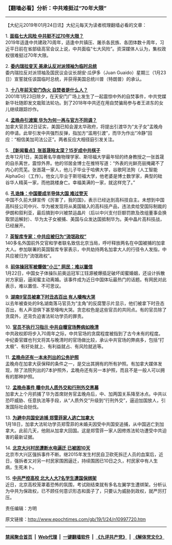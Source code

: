 ### 【翻墙必看】分析：中共难挺过“70年大限”
------------------------

<p>
 【大纪元2019年01月24日讯】大纪元每天为读者梳理翻墙必看的文章：
</p>
<p>
 1.
 <b>
  <a href="http://www.epochtimes.com/gb/19/1/23/n10996817.htm" rel="noopener noreferrer" target="_blank">
   面临七大风险 中共挺不过70年大限？
  </a>
 </b>
 <br/>
 2019年适逢中共建政70周年，适逢中共镇压、屠杀各民族、各团体数十周年，习近平日前在省部级高官会议上说，中共面临“七大风险”。资深媒体人认为，集权政权很难挺过70年大限。
</p>
<p>
 2.
 <b>
  <a href="http://www.epochtimes.com/gb/19/1/23/n10997224.htm" rel="noopener noreferrer" target="_blank">
   委内瑞拉变天 美承认反对派领袖为临时总统
  </a>
 </b>
 <br/>
 委内瑞拉反对派领袖及国民议会议长胡安·瓜伊多（Juan Guaido）星期三（1月23日）宣誓就任该国临时总统，并获得美国总统川普（特朗普）的承认。
</p>
<p>
 3.
 <b>
  <a href="http://www.epochtimes.com/gb/19/1/23/n10996556.htm" rel="noopener noreferrer" target="_blank">
   十八年前天安门伪火 自焚者是什么人？
  </a>
 </b>
 <br/>
 2001年1月23日除夕，在天安门广场上发生了一起震惊中外的自焚事件，中共党媒新华社随即发文栽赃法轮功。到了2018年中共还在用自焚骗局参与者王进东的女儿继续跟踪炒作。
</p>
<p>
 4.
 <b>
  <a href="http://www.epochtimes.com/gb/19/1/23/n10996914.htm" rel="noopener noreferrer" target="_blank">
   孟晚舟引渡案 华为为何一再与官方不同调？
  </a>
 </b>
 <br/>
 加拿大官员22日证实，美国已知会渥太华政府，将提出引渡华为“太子女”孟晚舟的申请。此举引发中共强烈反弹，指加方“滥用引渡”，而华为作出“冷静”回应：“相信美加司法公正”。两者反应大相径庭引发关注。
</p>
<p>
 5.
 <b>
  <a href="http://www.epochtimes.com/gb/19/1/23/n10997054.htm" rel="noopener noreferrer" target="_blank">
   【新闻看点】张首晟陷太深？15岁成中共棋子
  </a>
 </b>
 <br/>
 去年12月1日，美国著名华裔物理学家、斯坦福大学最年轻的终身教授之一张首晟的自杀离世，震惊外界。他的邻居金博士在推特写道：“外表的光鲜亮丽掩藏不了内心的荒芜。张首晟一家人，他儿子毕业于哈佛大学，谷歌阿法狗（人工智能AlphaGo）（工作）。他女儿毕业于斯坦福大学，他老婆是博士数学家，典型的硅谷华人精英一家，而他跳楼身亡。幸福美满的一家，就这样完了。”
</p>
<p>
 6.
 <b>
  <a href="http://www.epochtimes.com/gb/19/1/23/n10997407.htm" rel="noopener noreferrer" target="_blank">
   孔诰烽：中国要成半导体大国 难过登天
  </a>
 </b>
 <br/>
 中国不久前大肆宣传《厉害了，我的国》，表示已经达到高科技自主。未想到中国高科技公司中兴、华为被发现将从美国输入的高科技产品，违法卖给受国际制裁的伊朗和叙利亚，最后搞到中兴被禁运晶片（后以中兴支付巨额罚款及改组董事会换取禁运解封）、华为太子女被捕、美国与众发达国抵制华为。美中晶片高科技战，已经展开。
</p>
<p>
 7.
 <b>
  <a href="http://www.epochtimes.com/gb/19/1/23/n10996770.htm" rel="noopener noreferrer" target="_blank">
   英智库专家：中共应被归为“流氓政权”
  </a>
 </b>
 <br/>
 140多名外国前外交官和学者联名致信北京当局，呼吁释放两名在中国被捕的加拿大人。参加联署的英国智库专家表示，中共劫持两名加拿大人的行径令人发指，中共应被归为“流氓政权”。
</p>
<p>
 8.
 <b>
  <a href="http://www.epochtimes.com/gb/19/1/23/n10996266.htm" rel="noopener noreferrer" target="_blank">
   前体操冠军被爆做“小三” 网民：难以置信
  </a>
 </b>
 <br/>
 1月22日，中国女子体操队前奥运冠军江钰源被爆插足破坏闺蜜婚姻，还设计拆散对方家庭，逼闺蜜主动离婚。该事件成为近日中国体坛最热门的话题。有网民对此表示，难以置信、不可思议。
</p>
<p>
 9.
 <b>
  <a href="http://www.epochtimes.com/gb/19/1/23/n10995605.htm" rel="noopener noreferrer" target="_blank">
   湖南9官员被拿下时丑态百出 有人嚎啕大哭
  </a>
 </b>
 <br/>
 以去年被查处的9名湖南落马官员为“主角”的反腐警示片显示，他们被拿下时丑态百出，有人声泪俱下甚至嚎啕大哭。贪恋权色是这些官员的共同点。有的官员除了贪腐外，还背负迫害法轮功学员的罪责。
</p>
<p>
 10.
 <b>
  <a href="http://www.epochtimes.com/gb/19/1/23/n10997305.htm" rel="noopener noreferrer" target="_blank">
   官员不执行习指示 中共自曝官场弊病如晚清
  </a>
 </b>
 <br/>
 中共政权即将步入70周年之际，中共官场的贪腐程度被指到了古今未有的程度。中纪委官媒也刊文将其与晚清时的官场做比较，承认中共官场的弊病多，包括“打太极”、有好处就上、有利益就占、有风险就逃等。
</p>
<p>
 11.
 <b>
  <a href="http://www.epochtimes.com/gb/19/1/23/n10997290.htm" rel="noopener noreferrer" target="_blank">
   孟晚舟还有一本未列出的公务护照
  </a>
 </b>
 <br/>
 孟晚舟在加拿大获保释的条件之一，是交出其拥有的所有护照。有加拿大媒体发现，除了法院列出的7本护照外，孟晚舟还有另一本护照，而且不是一般人可以拥有的那种护照。
</p>
<p>
 12.
 <b>
  <a href="http://www.epochtimes.com/gb/19/1/23/n10996956.htm" rel="noopener noreferrer" target="_blank">
   孟晚舟事件 曝中共人质外交和行刑外交黑幕
  </a>
 </b>
 <br/>
 加拿大上个月抓捕了华为首席财务官孟晚舟后，中、加两国关系降至冰点。中共以恐吓威胁、任意执法等手段，从“人质外交”升级到“行刑外交”，逼迫加国放人，引发国际社会挞伐。
</p>
<p>
 13.
 <b>
  <a href="http://www.epochtimes.com/gb/19/1/23/n10997240.htm" rel="noopener noreferrer" target="_blank">
   为避中共国安追捕 郑雪菲家人逃亡加拿大
  </a>
 </b>
 <br/>
 1月18日，加拿大法轮功学员郑雪菲的未婚夫因受中共国安追捕，从中国逃亡到加拿大。此前几天，他刚从加拿大回国。这是郑雪菲一家人因修炼法轮功遭受中共迫害的最新证据。
</p>
<p>
 14.
 <b>
  <a href="http://www.epochtimes.com/gb/19/1/23/n10997108.htm" rel="noopener noreferrer" target="_blank">
   北京大兴村民遭断水电逼迁 已被困10天
  </a>
 </b>
 <br/>
 北京市大兴区强拆事件不断。继2015年发生村民自卫砍死拆迁人员的血案后，近日，强拆者又对另一村民家围困逼迁，持续围困已10日之久，村民家中有人生病，生死未卜。
</p>
<p>
 15.
 <b>
  <a href="http://www.epochtimes.com/gb/19/1/23/n10996854.htm" rel="noopener noreferrer" target="_blank">
   中共严控高校 北大人大7名学生遭国保绑架
  </a>
 </b>
 <br/>
 近日，北京高校笼罩着恐怖的氛围，考试刚结束就有多名左翼学生遭绑架。分析认为中共为保政权，已不顾任何意识形态和面子了，只要认为威胁到政权，就严厉打压。
</p>
<p>
 责任编辑：方明
</p>

原文链接：http://www.epochtimes.com/gb/19/1/24/n10997720.htm


------------------------
#### [禁闻聚合首页](https://github.com/gfw-breaker/banned-news/blob/master/README.md) &nbsp;|&nbsp; [Web代理](https://github.com/gfw-breaker/open-proxy/blob/master/README.md) &nbsp;|&nbsp; [一键翻墙软件](https://github.com/gfw-breaker/nogfw/blob/master/README.md) &nbsp;|&nbsp; [《九评共产党》](https://github.com/gfw-breaker/9ping.md/blob/master/README.md#九评之一评共产党是什么) &nbsp;|&nbsp; [《解体党文化》](https://github.com/gfw-breaker/jtdwh.md/blob/master/README.md#绪论)